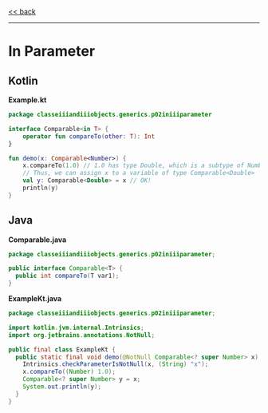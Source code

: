 
[<< back](https://github.com/tomasbjerre/yet-another-kotlin-vs-java-comparison)

-----------------------------

# In Parameter

## Kotlin

**Example.kt**

```kotlin
package classeiiiandiiiobjects.generics.p02iniiiparameter

interface Comparable<in T> {
    operator fun compareTo(other: T): Int
}

fun demo(x: Comparable<Number>) {
    x.compareTo(1.0) // 1.0 has type Double, which is a subtype of Number
    // Thus, we can assign x to a variable of type Comparable<Double>
    val y: Comparable<Double> = x // OK!
    println(y)
}
```

## Java

**Comparable.java**

```java
package classeiiiandiiiobjects.generics.p02iniiiparameter;

public interface Comparable<T> {
  public int compareTo(T var1);
}

```

**ExampleKt.java**

```java
package classeiiiandiiiobjects.generics.p02iniiiparameter;

import kotlin.jvm.internal.Intrinsics;
import org.jetbrains.annotations.NotNull;

public final class ExampleKt {
  public static final void demo(@NotNull Comparable<? super Number> x) {
    Intrinsics.checkParameterIsNotNull(x, (String) "x");
    x.compareTo((Number) 1.0);
    Comparable<? super Number> y = x;
    System.out.println(y);
  }
}

```
